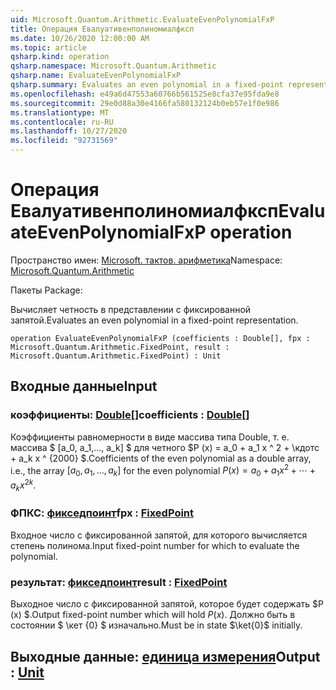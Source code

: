 ```yaml
---
uid: Microsoft.Quantum.Arithmetic.EvaluateEvenPolynomialFxP
title: Операция Евалуативенполиномиалфксп
ms.date: 10/26/2020 12:00:00 AM
ms.topic: article
qsharp.kind: operation
qsharp.namespace: Microsoft.Quantum.Arithmetic
qsharp.name: EvaluateEvenPolynomialFxP
qsharp.summary: Evaluates an even polynomial in a fixed-point representation.
ms.openlocfilehash: e49a6d47553a60766b561525e8cfa37e95fda9e8
ms.sourcegitcommit: 29e0d88a30e4166fa580132124b0eb57e1f0e986
ms.translationtype: MT
ms.contentlocale: ru-RU
ms.lasthandoff: 10/27/2020
ms.locfileid: "92731569"
---
```

# <a name="evaluateevenpolynomialfxp-operation"></a><span data-ttu-id="2c1b5-102">Операция Евалуативенполиномиалфксп</span><span class="sxs-lookup"><span data-stu-id="2c1b5-102">EvaluateEvenPolynomialFxP operation</span></span>

<span data-ttu-id="2c1b5-103">Пространство имен: [Microsoft. тактов. арифметика](xref:Microsoft.Quantum.Arithmetic)</span><span class="sxs-lookup"><span data-stu-id="2c1b5-103">Namespace: [Microsoft.Quantum.Arithmetic](xref:Microsoft.Quantum.Arithmetic)</span></span>

<span data-ttu-id="2c1b5-104">Пакеты [](https://nuget.org/packages/)</span><span class="sxs-lookup"><span data-stu-id="2c1b5-104">Package: [](https://nuget.org/packages/)</span></span>


<span data-ttu-id="2c1b5-105">Вычисляет четность в представлении с фиксированной запятой.</span><span class="sxs-lookup"><span data-stu-id="2c1b5-105">Evaluates an even polynomial in a fixed-point representation.</span></span>

```qsharp
operation EvaluateEvenPolynomialFxP (coefficients : Double[], fpx : Microsoft.Quantum.Arithmetic.FixedPoint, result : Microsoft.Quantum.Arithmetic.FixedPoint) : Unit
```


## <a name="input"></a><span data-ttu-id="2c1b5-106">Входные данные</span><span class="sxs-lookup"><span data-stu-id="2c1b5-106">Input</span></span>

### <a name="coefficients--double"></a><span data-ttu-id="2c1b5-107">коэффициенты: [Double](xref:microsoft.quantum.lang-ref.double)[]</span><span class="sxs-lookup"><span data-stu-id="2c1b5-107">coefficients : [Double](xref:microsoft.quantum.lang-ref.double)[]</span></span>

<span data-ttu-id="2c1b5-108">Коэффициенты равномерности в виде массива типа Double, т. е. массива $ [a_0, a_1,..., a_k] $ для четного $P (x) = a_0 + a_1 x ^ 2 + \кдотс + a_k x ^ {2000} $.</span><span class="sxs-lookup"><span data-stu-id="2c1b5-108">Coefficients of the even polynomial as a double array, i.e., the array $[a_0, a_1, ..., a_k]$ for the even polynomial $P(x) = a_0 + a_1 x^2 + \cdots + a_k x^{2k}$.</span></span>


### <a name="fpx--fixedpoint"></a><span data-ttu-id="2c1b5-109">ФПКС: [фикседпоинт](xref:Microsoft.Quantum.Arithmetic.FixedPoint)</span><span class="sxs-lookup"><span data-stu-id="2c1b5-109">fpx : [FixedPoint](xref:Microsoft.Quantum.Arithmetic.FixedPoint)</span></span>

<span data-ttu-id="2c1b5-110">Входное число с фиксированной запятой, для которого вычисляется степень полинома.</span><span class="sxs-lookup"><span data-stu-id="2c1b5-110">Input fixed-point number for which to evaluate the polynomial.</span></span>


### <a name="result--fixedpoint"></a><span data-ttu-id="2c1b5-111">результат: [фикседпоинт](xref:Microsoft.Quantum.Arithmetic.FixedPoint)</span><span class="sxs-lookup"><span data-stu-id="2c1b5-111">result : [FixedPoint](xref:Microsoft.Quantum.Arithmetic.FixedPoint)</span></span>

<span data-ttu-id="2c1b5-112">Выходное число с фиксированной запятой, которое будет содержать $P (x) $.</span><span class="sxs-lookup"><span data-stu-id="2c1b5-112">Output fixed-point number which will hold $P(x)$.</span></span> <span data-ttu-id="2c1b5-113">Должно быть в состоянии $ \кет {0} $ изначально.</span><span class="sxs-lookup"><span data-stu-id="2c1b5-113">Must be in state $\ket{0}$ initially.</span></span>



## <a name="output--unit"></a><span data-ttu-id="2c1b5-114">Выходные данные: [единица измерения](xref:microsoft.quantum.lang-ref.unit)</span><span class="sxs-lookup"><span data-stu-id="2c1b5-114">Output : [Unit](xref:microsoft.quantum.lang-ref.unit)</span></span>

